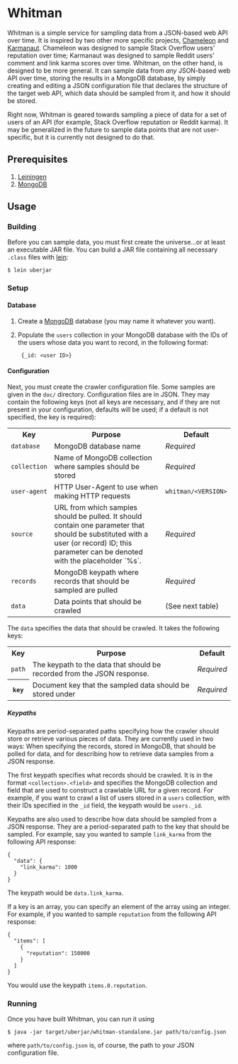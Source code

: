 # Whitman

Whitman is a simple service for sampling data from a JSON-based web API over
time. It is inspired by two other more specific projects,
[Chameleon][chameleon] and [Karmanaut][karmanaut]. Chameleon was designed to
sample Stack Overflow users' reputation over time; Karmanaut was designed to
sample Reddit users' comment and link karma scores over time. Whitman, on
the other hand, is designed to be more general. It can sample data from _any_
JSON-based web API over time, storing the results in a MongoDB database, by
simply creating and editing a JSON configuration file that declares the
structure of the target web API, which data should be sampled from it, and
how it should be stored.

Right now, Whitman is geared towards sampling a piece of data for a set of
users of an API (for example, Stack Overflow reputation or Reddit karma). It
may be generalized in the future to sample data points that are not
user-specific, but it is currently not designed to do that.

## Prerequisites

1. [Leiningen][lein]
2. [MongoDB][mongodb]

## Usage

### Building

Before you can sample data, you must first create the universe...or at least an
executable JAR file. You can build a JAR file containing all necessary `.class`
files with [lein][lein]:

    $ lein uberjar

### Setup

#### Database

1. Create a [MongoDB][mongodb] database (you may name it whatever you want).
2. Populate the `users` collection in your MongoDB database with the IDs of
   the users whose data you want to record, in the following format:

        {_id: <user ID>}

#### Configuration

Next, you must create the crawler configuration file. Some samples are given in
the `doc/` directory. Configuration files are in JSON. They may contain the
following keys (not all keys are necessary, and if they are not present in your
configuration, defaults will be used; if a default is not specified, the key is
required):

<table>
  <tr>
    <th>Key</th>
    <th>Purpose</th>
    <th>Default</th>
  </tr>
  <tr>
    <td><code>database</code></td>
    <td>MongoDB database name</td>
    <td><em>Required</em></td>
  </tr>
  <tr>
    <td><code>collection</code></td>
    <td>Name of MongoDB collection where samples should be stored</td>
    <td><em>Required</em></td>
  </tr>
  <tr>
    <td><code>user-agent</code></td>
    <td>HTTP User-Agent to use when making HTTP requests</td>
    <td><code>whitman/&lt;VERSION&gt;</code></td>
  </tr>
  <tr>
    <td><code>source</code></td>
    <td>URL from which samples should be pulled. It should contain one
        parameter that should be substituted with a user (or record) ID; this
        parameter can be denoted with the placeholder `%s`.</td>
    <td><em>Required</em></td>
  </tr>
  <tr>
    <td><code>records</code></td>
    <td>MongoDB keypath where records that should be sampled are pulled</td>
    <td><em>Required</em></td>
  </tr>
  <tr>
    <td><code>data</code></td>
    <td>Data points that should be crawled</td>
    <td>(See next table)</td>
  </tr>
</table>

The <code>data</code> specifies the data that should be crawled. It takes the
following keys:

<table>
  <tr>
    <th>Key</th>
    <th>Purpose</th>
    <th>Default</th>
  </tr>
  <tr>
    <td><code>path</code>
    <td>The keypath to the data that should be recorded from the JSON
        response.</td>
    <td><em>Required</em></td>
  </tr>
  <tr>
    <th><code>key</code>
    <td>Document key that the sampled data should be stored under</td>
    <td><em>Required</em></td>
  </tr>
</table>

##### Keypaths

Keypaths are period-separated paths specifying how the crawler should store or
retrieve various pieces of data. They are currently used in two ways: When
specifying the records, stored in MongoDB, that should be polled for data, and
for describing how to retrieve data samples from a JSON response.

The first keypath specifies what records should be crawled. It is in the
format `<collection>.<field>` and specifies the MongoDB collection and field
that are used to construct a crawlable URL for a given record. For example,
if you want to crawl a list of users stored in a `users` collection, with their
IDs specified in the `_id` field, the keypath would be `users._id`.

Keypaths are also used to describe how data should be sampled from a JSON
response. They are a period-separated path to the key that should be sampled.
For example, say you wanted to sample `link_karma` from the following API
response:

    {
      "data": {
        "link_karma": 1000
      }
    }

The keypath would be `data.link_karma`.

If a key is an array, you can specify an element of the array using an integer.
For example, if you wanted to sample `reputation` from the following API
response:

    {
      "items": [
        {
          "reputation": 150000
        }
      ]
    }

You would use the keypath `items.0.reputation`.

### Running

Once you have built Whitman, you can run it using

    $ java -jar target/uberjar/whitman-standalone.jar path/to/config.json

where `path/to/config.json` is, of course, the path to your JSON configuration
file.

  [chameleon]: https://github.com/mdippery/chameleon
  [karmanaut]: https://github.com/mdippery/karmanaut
  [lein]:      http://leiningen.org/
  [mongodb]:   http://www.mongodb.org/
